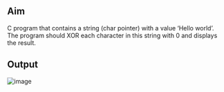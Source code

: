 ## Aim
C program that contains a string (char pointer) with a value ‘Hello world’. The program should XOR each character in this string with 0 and displays the result.
## Output
![image](https://user-images.githubusercontent.com/62592828/147040932-a9de25eb-3586-42d0-8370-c223e5137c9d.png)


